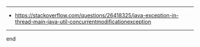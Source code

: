
---

- https://stackoverflow.com/questions/26418325/java-exception-in-thread-main-java-util-concurrentmodificationexception

---

end